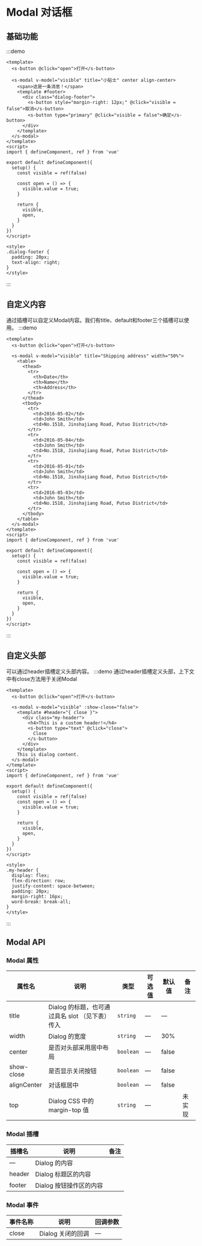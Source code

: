 # Modal 对话框

## 基础功能
:::demo 
```vue
<template>
  <s-button @click="open">打开</s-button>

  <s-modal v-model="visible" title="小贴士" center align-center>
    <span>这是一条消息！</span>
    <template #footer>
      <div class="dialog-footer">
        <s-button style="margin-right: 12px;" @click="visible = false">取消</s-button>
        <s-button type="primary" @click="visible = false">确定</s-button>
      </div>
    </template>
  </s-modal>
</template>
<script>
import { defineComponent, ref } from 'vue'

export default defineComponent({
  setup() {
    const visible = ref(false)

    const open = () => {
      visible.value = true;
    }

    return {
      visible,
      open,
    }
  }
})
</script>

<style>
.dialog-footer {
  padding: 20px;
  text-align: right;
}
</style>
```
:::

## 自定义内容
通过插槽可以自定义Modal内容。我们有title、default和footer三个插槽可以使用。
:::demo 
```vue
<template>
  <s-button @click="open">打开</s-button>

  <s-modal v-model="visible" title="Shipping address" width="50%">
    <table>
      <thead>
        <tr>
          <th>Date</th>
          <th>Name</th>
          <th>Address</th>
        </tr>
      </thead>
      <tbody>
        <tr>
          <td>2016-05-02</td>
          <td>John Smith</td>
          <td>No.1518, Jinshajiang Road, Putuo District</td>
        </tr>
        <tr>
          <td>2016-05-04</td>
          <td>John Smith</td>
          <td>No.1518, Jinshajiang Road, Putuo District</td>
        </tr>
        <tr>
          <td>2016-05-01</td>
          <td>John Smith</td>
          <td>No.1518, Jinshajiang Road, Putuo District</td>
        </tr>
        <tr>
          <td>2016-05-03</td>
          <td>John Smith</td>
          <td>No.1518, Jinshajiang Road, Putuo District</td>
        </tr>
      </tbody>
    </table>
  </s-modal>
</template>
<script>
import { defineComponent, ref } from 'vue'

export default defineComponent({
  setup() {
    const visible = ref(false)

    const open = () => {
      visible.value = true;
    }

    return {
      visible,
      open,
    }
  }
})
</script>
```
:::

## 自定义头部
可以通过header插槽定义头部内容。
:::demo 通过header插槽定义头部，上下文中有close方法用于关闭Modal
```vue
<template>
  <s-button @click="open">打开</s-button>

  <s-modal v-model="visible" :show-close="false">
    <template #header="{ close }">
      <div class="my-header">
        <h4>This is a custom header!</h4>
        <s-button type="text" @click="close">
          Close
        </s-button>
      </div>
    </template>
    This is dialog content.
  </s-modal>
</template>
<script>
import { defineComponent, ref } from 'vue'

export default defineComponent({
  setup() {
    const visible = ref(false)
    const open = () => {
      visible.value = true;
    }

    return {
      visible,
      open,
    }
  }
})
</script>

<style>
.my-header {
  display: flex;
  flex-direction: row;
  justify-content: space-between;
  padding: 20px;
  margin-right: 16px;
  word-break: break-all;
}
</style>
```
:::

## Modal API
### Modal 属性

| 属性名      | 说明                                            | 类型      | 可选值 | 默认值 | 备注   |
| ----------- | ----------------------------------------------- | --------- | ------ | ------ | ------ |
| title       | Dialog 的标题，也可通过具名 slot （见下表）传入 | `string`  | —      | —      |        |
| width       | Dialog 的宽度                                   | `string`  | —      | 30%    |        |
| center      | 是否对头部采用居中布局                          | `boolean` | —      | false  |        |
| show-close  | 是否显示关闭按钮                                | `boolean` | —      | false  |        |
| alignCenter | 对话框居中                                      | `boolean` | —      | false  |        |
| top         | Dialog CSS 中的 margin-top 值                   | `string`  | —      |        | 未实现 |

### Modal 插槽

| 插槽名 | 说明                    | 备注 |
| ------ | ----------------------- | ---- |
| —      | Dialog 的内容           |      |
| header | Dialog 标题区的内容     |      |
| footer | Dialog 按钮操作区的内容 |      |

### Modal 事件
| 事件名称 | 说明              | 回调参数 |
| -------- | ----------------- | -------- |
| close    | Dialog 关闭的回调 | —        |